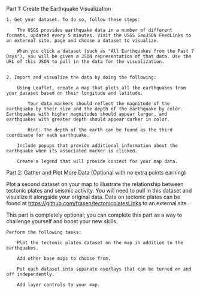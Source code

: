 Part 1: Create the Earthquake Visualization

    1. Get your dataset. To do so, follow these steps:  

        The USGS provides earthquake data in a number of different formats, updated every 5 minutes. Visit the USGS GeoJSON FeedLinks to an external site. page and choose a dataset to visualize.

        When you click a dataset (such as "All Earthquakes from the Past 7 Days"), you will be given a JSON representation of that data. Use the URL of this JSON to pull in the data for the visualization.

    
    2. Import and visualize the data by doing the following:

        Using Leaflet, create a map that plots all the earthquakes from your dataset based on their longitude and latitude.

            Your data markers should reflect the magnitude of the earthquake by their size and the depth of the earthquake by color. Earthquakes with higher magnitudes should appear larger, and earthquakes with greater depth should appear darker in color.

            Hint: The depth of the earth can be found as the third coordinate for each earthquake.

        Include popups that provide additional information about the earthquake when its associated marker is clicked.

        Create a legend that will provide context for your map data.


Part 2: Gather and Plot More Data (Optional with no extra points earning)

Plot a second dataset on your map to illustrate the relationship between tectonic plates and seismic activity. You will need to pull in this dataset and visualize it alongside your original data. Data on tectonic plates can be found at https://github.com/fraxen/tectonicplatesLinks to an external site..

This part is completely optional; you can complete this part as a way to challenge yourself and boost your new skills.

    Perform the following tasks:

        Plot the tectonic plates dataset on the map in addition to the earthquakes.

        Add other base maps to choose from.

        Put each dataset into separate overlays that can be turned on and off independently.

        Add layer controls to your map.